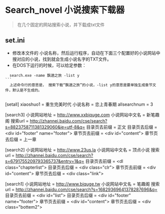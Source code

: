 # Search_novel 小说搜索下载器
> 在几个固定的网站搜索小说，并下载成txt文件



## set.ini
- 修改本文件的 小说名称，然后运行程序，自动在下面三个配置好的小说网站中搜对应的小说，找到就会生成小说名字的TXT文件。
- 在DOS下运行的时候，可以给定参数：
```
  search.exe -name 飘邈之旅 -list y 
```  
  上述命令行的意思是， 搜索下载“飘邈之旅”的小说，-list y的意思是要单独生成章节文件，默认是不生成的。
  
```
[setall]
xiaoshuo1 = 重生完美时代
小说名称 = 恋上青春期
allsearchnum = 3

[search3]
小说网站地址 = http://www.xxbiquge.com
小说网站中文名 = 新笔趣阁
搜索url = http://zhannei.baidu.com/cse/search?s=8823758711381329060&ie=utf-8&q=
目录页去前缀 = 正文
目录页去后缀 = <div id=\"footer\" name=\"footer\">
章节页去前缀 = <div id=\"content\">
章节页去后缀 = 上一章

[search2]
小说网站地址 = http://www.23us.la
小说网站中文名 = 顶点小说
搜索url = http://zhannei.baidu.com/cse/search?s=6791755209793365737&entry=1&q=
目录页去前缀 = <dl class=\"chapterlist\">
目录页去后缀 = <div class=\"clr\">
章节页去前缀 = <div id=\"content\">
章节页去后缀 = <div class=\"link\">

[search1]
小说网站地址 = http://www.biquge.tw
小说网站中文名 = 笔趣阁
搜索url = http://zhannei.baidu.com/cse/search?s=16829369641378287696&q=
目录页去前缀 = <div id=\"list\">
目录页去后缀 = <div id=\"footer\" name=\"footer\">
章节页去前缀 = <div id=\"content\">
章节页去后缀 = <div class=\"bottem2\">
```

